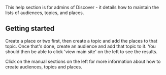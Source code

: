 This help section is for admins of Discover - it details how to maintain the lists of audiences, topics, and places.

## Getting started

Create a place or two first, then create a topic and add the places to that topic. Once that's done, create an audience and add that topic to it. You should then be able to click 'view main site' on the left to see the results.

Click on the manual sections on the left for more information about how to create audiences, topics and places.
